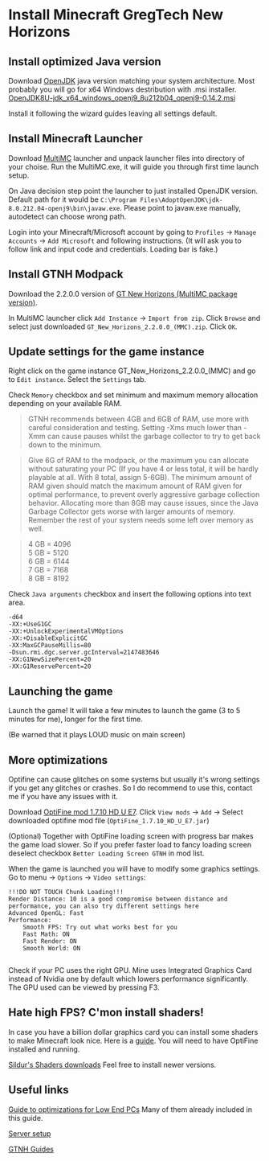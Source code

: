 # Install Minecraft GregTech New Horizons
## Install optimized Java version
Download [OpenJDK](https://github.com/AdoptOpenJDK/openjdk8-binaries/releases/tag/jdk8u212-b04_openj9-0.14.2) java version matching your system architecture. 
Most probably you will go for x64 Windows destribution with .msi installer. [OpenJDK8U-jdk_x64_windows_openj9_8u212b04_openj9-0.14.2.msi
](https://github.com/AdoptOpenJDK/openjdk8-binaries/releases/download/jdk8u212-b04_openj9-0.14.2/OpenJDK8U-jdk_x64_windows_openj9_8u212b04_openj9-0.14.2.msi)

Install it following the wizard guides leaving all settings default.

## Install Minecraft Launcher
Download [MultiMC](https://multimc.org/) launcher and unpack launcher files into directory of your choise. 
Run the MultiMC.exe, it will guide you through first time launch setup.

On Java decision step point the launcher to just installed OpenJDK version. Default path for it would be `C:\Program Files\AdoptOpenJDK\jdk-8.0.212.04-openj9\bin\javaw.exe`.
Please point to javaw.exe manually, autodetect can choose wrong path.

Login into your Minecraft/Microsoft account by going to `Profiles` -> `Manage Accounts` -> `Add Microsoft` and following instructions. (It will ask you to follow link and input code and credentials. Loading bar is fake.)

## Install GTNH Modpack
Download the 2.2.0.0 version of [GT New Horizons (MultiMC package version)](http://downloads.gtnewhorizons.com/Multi_mc_downloads/).

In MultiMC launcher click `Add Instance` -> `Import from zip`.
Click `Browse` and select just downloaded `GT_New_Horizons_2.2.0.0_(MMC).zip`.
Click `OK`.

## Update settings for the game instance
Right click on the game instance GT_New_Horizons_2.2.0.0_(MMC) and go to `Edit instance`.
Select the `Settings` tab.

Check `Memory` checkbox and set minimum and maximum memory allocation depending on your available RAM. 

>GTNH recommends between 4GB and 6GB of RAM, use more with careful consideration and testing. Setting -Xms much lower than -Xmm can cause pauses whilst the garbage collector to try to get back down to the minimum.

>Give 6G of RAM to the modpack, or the maximum you can allocate without saturating your PC (If you have 4 or less total, it will be hardly playable at all. With 8 total, assign 5-6GB). The minimum amount of RAM given should match the maximum amount of RAM given for optimal performance, to prevent overly aggressive garbage collection behavior. Allocating more than 8GB may cause issues, since the Java Garbage Collector gets worse with larger amounts of memory. Remember the rest of your system needs some left over memory as well.

>4 GB = 4096\
>5 GB = 5120\
>6 GB = 6144\
>7 GB = 7168\
>8 GB = 8192

Check `Java arguments` checkbox and insert the following options into text area.
```
-d64
-XX:+UseG1GC
-XX:+UnlockExperimentalVMOptions
-XX:+DisableExplicitGC
-XX:MaxGCPauseMillis=80
-Dsun.rmi.dgc.server.gcInterval=2147483646
-XX:G1NewSizePercent=20
-XX:G1ReservePercent=20
```

## Launching the game
Launch the game! It will take a few minutes to launch the game (3 to 5 minutes for me), longer for the first time.

(Be warned that it plays LOUD music on main screen)

## More optimizations

Optifine can cause glitches on some systems but usually it's wrong settings if you get any glitches or crashes. So I do recommend to use this, contact me if you have any issues with it.

Download [OptiFine mod 1.7.10 HD U E7](https://optifine.net/adloadx?f=OptiFine_1.7.10_HD_U_E7.jar).
Click `View mods` -> `Add` -> Select downloaded optifine mod file (`OptiFine_1.7.10_HD_U_E7.jar`)

(Optional) Together with OptiFine loading screen with progress bar makes the game load slower. So if you prefer faster load to fancy loading screen deselect checkbox `Better Loading Screen GTNH` in mod list.

When the game is launched you will have to modify some graphics settings. Go to menu -> `Options` -> `Video settings`:
```
!!!DO NOT TOUCH Chunk Loading!!!
Render Distance: 10 is a good compromise between distance and performance, you can also try different settings here
Advanced OpenGL: Fast
Performance: 
    Smooth FPS: Try out what works best for you
    Fast Math: ON
    Fast Render: ON
    Smooth World: ON


```

Check if your PC uses the right GPU. Mine uses Integrated Graphics Card instead of Nvidia one by default which lowers performance significantly.
The GPU used can be viewed by pressing F3.

## Hate high FPS? C'mon install shaders!

In case you have a billion dollar graphics card you can install some shaders to make Minecraft look nice. Here is a [guide](https://gtnh.miraheze.org/wiki/Shaders).
You will need to have OptiFine installed and running. 

[Sildur's Shaders downloads](https://sildurs-shaders.github.io/downloads/) Feel free to install newer versions.

## Useful links
[Guide to optimizations for Low End PCs](https://gtnh.miraheze.org/wiki/Low_End_PCs) Many of them already included in this guide.

[Server setup](https://gtnh.miraheze.org/wiki/Server_Setup)

[GTNH Guides](https://gtnh.miraheze.org/wiki/Category:Guides)
